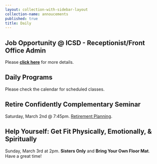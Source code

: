 ```yaml
---
layout: collection-with-sidebar-layout
collection-name: annoucements
published: true
title: Daily
---
```

## Job Opportunity @ ICSD - Receptionist/Front Office Admin
Please [**click here**](http://www.icsd.org/events/icsd-job-opportunity-receptionist-front-office-admin) for more details.


## Daily Programs
Please check the calendar for scheduled classes.

## Retire Confidently Complementary Seminar
Saturday, March 2nd @ 7:45pm. [Retirement Planning](http://www.icsd.org/events/retirement-complimentary-seminar).

## Help Yourself: Get Fit Physically, Emotionally, & Spiritually
Sunday, March 3rd at 2pm. **Sisters Only** and **Bring Your Own Floor Mat**.
Have a great time!
